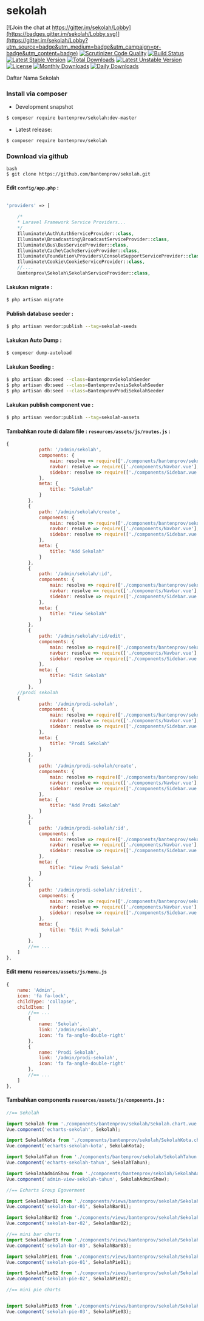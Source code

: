 # sekolah

[![Join the chat at https://gitter.im/sekolah/Lobby](https://badges.gitter.im/sekolah/Lobby.svg)](https://gitter.im/sekolah/Lobby?utm_source=badge&utm_medium=badge&utm_campaign=pr-badge&utm_content=badge)
[![Scrutinizer Code Quality](https://scrutinizer-ci.com/g/bantenprov/sekolah/badges/quality-score.png?b=master)](https://scrutinizer-ci.com/g/bantenprov/sekolah/?branch=master)
[![Build Status](https://scrutinizer-ci.com/g/bantenprov/sekolah/badges/build.png?b=master)](https://scrutinizer-ci.com/g/bantenprov/sekolah/build-status/master)
[![Latest Stable Version](https://poser.pugx.org/bantenprov/sekolah/v/stable)](https://packagist.org/packages/bantenprov/sekolah)
[![Total Downloads](https://poser.pugx.org/bantenprov/sekolah/downloads)](https://packagist.org/packages/bantenprov/sekolah)
[![Latest Unstable Version](https://poser.pugx.org/bantenprov/sekolah/v/unstable)](https://packagist.org/packages/bantenprov/sekolah)
[![License](https://poser.pugx.org/bantenprov/sekolah/license)](https://packagist.org/packages/bantenprov/sekolah)
[![Monthly Downloads](https://poser.pugx.org/bantenprov/sekolah/d/monthly)](https://packagist.org/packages/bantenprov/sekolah)
[![Daily Downloads](https://poser.pugx.org/bantenprov/sekolah/d/daily)](https://packagist.org/packages/bantenprov/sekolah)

Daftar Nama Sekolah

### Install via composer

- Development snapshot
```bash
$ composer require bantenprov/sekolah:dev-master
```
- Latest release:

```bash
$ composer require bantenprov/sekolah
```

### Download via github
~~~
bash
$ git clone https://github.com/bantenprov/sekolah.git
~~~

#### Edit `config/app.php` :
```php

'providers' => [

    /*
    * Laravel Framework Service Providers...
    */
    Illuminate\Auth\AuthServiceProvider::class,
    Illuminate\Broadcasting\BroadcastServiceProvider::class,
    Illuminate\Bus\BusServiceProvider::class,
    Illuminate\Cache\CacheServiceProvider::class,
    Illuminate\Foundation\Providers\ConsoleSupportServiceProvider::class,
    Illuminate\Cookie\CookieServiceProvider::class,
    //....
    Bantenprov\Sekolah\SekolahServiceProvider::class,

```

#### Lakukan migrate :

```bash
$ php artisan migrate
```

#### Publish database seeder :

```bash
$ php artisan vendor:publish --tag=sekolah-seeds
```

#### Lakukan Auto Dump :

```bash
$ composer dump-autoload
```

#### Lakukan Seeding :

```bash
$ php artisan db:seed --class=BantenprovSekolahSeeder
$ php artisan db:seed --class=BantenprovJenisSekolahSeeder
$ php artisan db:seed --class=BantenprovProdiSekolahSeeder
```

#### Lakukan publish component vue :

```bash
$ php artisan vendor:publish --tag=sekolah-assets
```
#### Tambahkan route di dalam file : `resources/assets/js/routes.js` :

```javascript
{
            path: '/admin/sekolah',
            components: {
                main: resolve => require(['./components/bantenprov/sekolah/Sekolah.index.vue'], resolve),
                navbar: resolve => require(['./components/Navbar.vue'], resolve),
                sidebar: resolve => require(['./components/Sidebar.vue'], resolve)
            },
            meta: {
                title: "Sekolah"
            }
        },
        {
            path: '/admin/sekolah/create',
            components: {
                main: resolve => require(['./components/bantenprov/sekolah/Sekolah.add.vue'], resolve),
                navbar: resolve => require(['./components/Navbar.vue'], resolve),
                sidebar: resolve => require(['./components/Sidebar.vue'], resolve)
            },
            meta: {
                title: "Add Sekolah"
            }
        },
        {
            path: '/admin/sekolah/:id',
            components: {
                main: resolve => require(['./components/bantenprov/sekolah/Sekolah.show.vue'], resolve),
                navbar: resolve => require(['./components/Navbar.vue'], resolve),
                sidebar: resolve => require(['./components/Sidebar.vue'], resolve)
            },
            meta: {
                title: "View Sekolah"
            }
        },
        {
            path: '/admin/sekolah/:id/edit',
            components: {
                main: resolve => require(['./components/bantenprov/sekolah/Sekolah.edit.vue'], resolve),
                navbar: resolve => require(['./components/Navbar.vue'], resolve),
                sidebar: resolve => require(['./components/Sidebar.vue'], resolve)
            },
            meta: {
                title: "Edit Sekolah"
            }
        },
    //prodi sekolah
    {
            path: '/admin/prodi-sekolah',
            components: {
                main: resolve => require(['./components/bantenprov/sekolah/prodi-sekolah/ProdiSekolah.index.vue'], resolve),
                navbar: resolve => require(['./components/Navbar.vue'], resolve),
                sidebar: resolve => require(['./components/Sidebar.vue'], resolve)
            },
            meta: {
                title: "Prodi Sekolah"
            }
        },
        {
            path: '/admin/prodi-sekolah/create',
            components: {
                main: resolve => require(['./components/bantenprov/sekolah/prodi-sekolah/ProdiSekolah.add.vue'], resolve),
                navbar: resolve => require(['./components/Navbar.vue'], resolve),
                sidebar: resolve => require(['./components/Sidebar.vue'], resolve)
            },
            meta: {
                title: "Add Prodi Sekolah"
            }
        },
        {
            path: '/admin/prodi-sekolah/:id',
            components: {
                main: resolve => require(['./components/bantenprov/sekolah/prodi-sekolah/ProdiSekolah.show.vue'], resolve),
                navbar: resolve => require(['./components/Navbar.vue'], resolve),
                sidebar: resolve => require(['./components/Sidebar.vue'], resolve)
            },
            meta: {
                title: "View Prodi Sekolah"
            }
        },
        {
            path: '/admin/prodi-sekolah/:id/edit',
            components: {
                main: resolve => require(['./components/bantenprov/sekolah/prodi-sekolah/ProdiSekolah.edit.vue'], resolve),
                navbar: resolve => require(['./components/Navbar.vue'], resolve),
                sidebar: resolve => require(['./components/Sidebar.vue'], resolve)
            },
            meta: {
                title: "Edit Prodi Sekolah"
            }
        },
        //== ...
    ]
},

```
#### Edit menu `resources/assets/js/menu.js`

```javascript
{
    name: 'Admin',
    icon: 'fa fa-lock',
    childType: 'collapse',
    childItem: [
        //== ...
        {
            name: 'Sekolah',
            link: '/admin/sekolah',
            icon: 'fa fa-angle-double-right'
        },
        {
            name: 'Prodi Sekolah',
            link: '/admin/prodi-sekolah',
            icon: 'fa fa-angle-double-right'
        },
        //== ...
    ]
},
```

#### Tambahkan components `resources/assets/js/components.js` :

```javascript
//== Sekolah

import Sekolah from './components/bantenprov/sekolah/Sekolah.chart.vue';
Vue.component('echarts-sekolah', Sekolah);

import SekolahKota from './components/bantenprov/sekolah/SekolahKota.chart.vue';
Vue.component('echarts-sekolah-kota', SekolahKota);

import SekolahTahun from './components/bantenprov/sekolah/SekolahTahun.chart.vue';
Vue.component('echarts-sekolah-tahun', SekolahTahun);

import SekolahAdminShow from './components/bantenprov/sekolah/SekolahAdmin.show.vue';
Vue.component('admin-view-sekolah-tahun', SekolahAdminShow);

//== Echarts Group Egoverment

import SekolahBar01 from './components/views/bantenprov/sekolah/SekolahBar01.vue';
Vue.component('sekolah-bar-01', SekolahBar01);

import SekolahBar02 from './components/views/bantenprov/sekolah/SekolahBar02.vue';
Vue.component('sekolah-bar-02', SekolahBar02);

//== mini bar charts
import SekolahBar03 from './components/views/bantenprov/sekolah/SekolahBar03.vue';
Vue.component('sekolah-bar-03', SekolahBar03);

import SekolahPie01 from './components/views/bantenprov/sekolah/SekolahPie01.vue';
Vue.component('sekolah-pie-01', SekolahPie01);

import SekolahPie02 from './components/views/bantenprov/sekolah/SekolahPie02.vue';
Vue.component('sekolah-pie-02', SekolahPie02);

//== mini pie charts


import SekolahPie03 from './components/views/bantenprov/sekolah/SekolahPie03.vue';
Vue.component('sekolah-pie-03', SekolahPie03);

```
